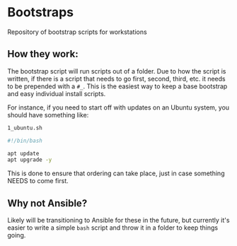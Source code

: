 # Bootstraps
Repository of bootstrap scripts for workstations

## How they work:
The bootstrap script will run scripts out of a folder.  Due to how the script is written, if there is a script that needs to go first, second, third, etc. it needs to be prepended with a `#_`. This is the easiest way to keep a base bootstrap and easy individual install scripts.

For instance, if you need to start off with updates on an Ubuntu system, you should have something like:

```sh
1_ubuntu.sh

#!/bin/bash

apt update
apt upgrade -y
```

This is done to ensure that ordering can take place, just in case something NEEDS to come first.  

## Why not Ansible?
Likely will be transitioning to Ansible for these in the future, but currently it's easier to write a simple `bash` script and throw it in a folder to keep things going.
